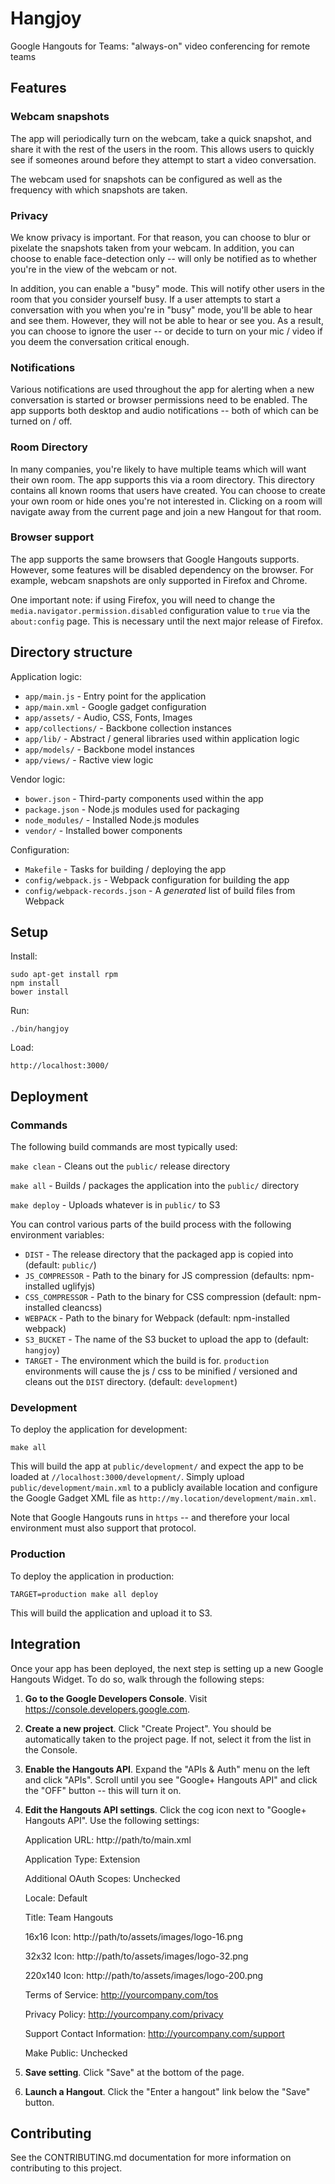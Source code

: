 # Hangjoy

Google Hangouts for Teams: "always-on" video conferencing for remote teams

## Features

### Webcam snapshots

The app will periodically turn on the webcam, take a quick snapshot, and share
it with the rest of the users in the room.  This allows users to quickly see
if someones around before they attempt to start a video conversation.

The webcam used for snapshots can be configured as well as the frequency with
which snapshots are taken.

### Privacy

We know privacy is important.  For that reason, you can choose to blur or
pixelate the snapshots taken from your webcam.  In addition, you can choose to
enable face-detection only -- will only be notified as to whether you're in the
view of the webcam or not.

In addition, you can enable a "busy" mode.  This will notify other users in the
room that you consider yourself busy.  If a user attempts to start a conversation
with you when you're in "busy" mode, you'll be able to hear and see them.
However, they will not be able to hear or see you.  As a result, you can choose
to ignore the user -- or decide to turn on your mic / video if you deem the
conversation critical enough.

### Notifications

Various notifications are used throughout the app for alerting when a new
conversation is started or browser permissions need to be enabled.  The app
supports both desktop and audio notifications -- both of which can be turned
on / off.

### Room Directory

In many companies, you're likely to have multiple teams which will want their
own room.  The app supports this via a room directory.  This directory contains
all known rooms that users have created.  You can choose to create your own
room or hide ones you're not interested in.  Clicking on a room will navigate
away from the current page and join a new Hangout for that room.

### Browser support

The app supports the same browsers that Google Hangouts supports.  However, some
features will be disabled dependency on the browser.  For example, webcam snapshots
are only supported in Firefox and Chrome.

One important note: if using Firefox, you will need to change the `media.navigator.permission.disabled`
configuration value to `true` via the `about:config` page.  This is necessary
until the next major release of Firefox.

## Directory structure

Application logic:
* `app/main.js` - Entry point for the application
* `app/main.xml` - Google gadget configuration
* `app/assets/` - Audio, CSS, Fonts, Images
* `app/collections/` - Backbone collection instances
* `app/lib/` - Abstract / general libraries used within application logic
* `app/models/` - Backbone model instances
* `app/views/` - Ractive view logic

Vendor logic:
* `bower.json` - Third-party components used within the app
* `package.json` - Node.js modules used for packaging
* `node_modules/` - Installed Node.js modules
* `vendor/` - Installed bower components

Configuration:
* `Makefile` - Tasks for building / deploying the app
* `config/webpack.js` - Webpack configuration for building the app
* `config/webpack-records.json` - A *generated* list of build files from Webpack

## Setup

Install:

```
sudo apt-get install rpm
npm install
bower install
```

Run:

```
./bin/hangjoy
```

Load:

```
http://localhost:3000/
```

## Deployment

### Commands

The following build commands are most typically used:

`make clean` - Cleans out the `public/` release directory

`make all` - Builds / packages the application into the `public/` directory

`make deploy` - Uploads whatever is in `public/` to S3

You can control various parts of the build process with the following environment
variables:
* `DIST` - The release directory that the packaged app is copied into (default: `public/`)
* `JS_COMPRESSOR` - Path to the binary for JS compression (defaults: npm-installed uglifyjs)
* `CSS_COMPRESSOR` - Path to the binary for CSS compression (default: npm-installed cleancss)
* `WEBPACK` - Path to the binary for Webpack (default: npm-installed webpack)
* `S3_BUCKET` - The name of the S3 bucket to upload the app to (default: `hangjoy`)
* `TARGET` - The environment which the build is for.  `production` environments will cause
  the js / css to be minified / versioned and cleans out the `DIST` directory.  (default: `development`)

### Development

To deploy the application for development:

```
make all
```

This will build the app at `public/development/` and expect the app to be loaded
at `//localhost:3000/development/`.  Simply upload `public/development/main.xml`
to a publicly available location and configure the Google Gadget XML file as
`http://my.location/development/main.xml`.

Note that Google Hangouts runs in `https` -- and therefore your local environment
must also support that protocol.

### Production

To deploy the application in production:

```
TARGET=production make all deploy
```

This will build the application and upload it to S3.

## Integration

Once your app has been deployed, the next step is setting up a new Google Hangouts
Widget.  To do so, walk through the following steps:

1. **Go to the Google Developers Console**.  Visit https://console.developers.google.com.
2. **Create a new project**.  Click "Create Project".  You should be automatically
   taken to the project page.  If not, select it from the list in the Console.
3. **Enable the Hangouts API**.  Expand the "APIs & Auth" menu on the left and click "APIs".
   Scroll until you see "Google+ Hangouts API" and click the "OFF" button -- this will turn
   it on.
4. **Edit the Hangouts API settings**. Click the cog icon next to "Google+ Hangouts API".
   Use the following settings:

   Application URL: http://path/to/main.xml

   Application Type: Extension

   Additional OAuth Scopes: Unchecked

   Locale: Default

   Title: Team Hangouts

   16x16 Icon: http://path/to/assets/images/logo-16.png

   32x32 Icon: http://path/to/assets/images/logo-32.png

   220x140 Icon: http://path/to/assets/images/logo-200.png

   Terms of Service: http://yourcompany.com/tos

   Privacy Policy: http://yourcompany.com/privacy

   Support Contact Information: http://yourcompany.com/support

   Make Public: Unchecked
5. **Save setting**. Click "Save" at the bottom of the page.
6. **Launch a Hangout**.  Click the "Enter a hangout" link below the "Save" button.

## Contributing

See the CONTRIBUTING.md documentation for more information on contributing to
this project.